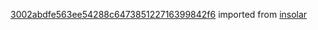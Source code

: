 [3002abdfe563ee54288c647385122716399842f6](https://github.com/insolar/insolar/commit/3002abdfe563ee54288c647385122716399842f6) imported from [insolar](https://github.com/insolar/insolar)
